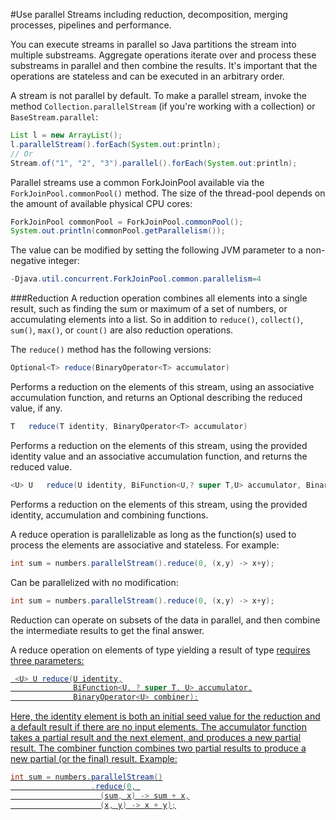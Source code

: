 #Use parallel Streams including reduction, decomposition, merging processes, pipelines and performance.

You can execute streams in parallel so Java partitions the stream into multiple substreams. Aggregate operations iterate over and process these substreams in parallel and then combine the results. It's important that the operations are stateless and can be executed in an arbitrary order.

A stream is not parallel by default. To make a parallel stream, invoke the method `Collection.parallelStream` (if you're working with a collection) or `BaseStream.parallel`:
````java
List l = new ArrayList();
l.parallelStream().forEach(System.out:println);
// Or
Stream.of("1", "2", "3").parallel().forEach(System.out:println);
````
Parallel streams use a common ForkJoinPool available via the `ForkJoinPool.commonPool()` method. The size of the thread-pool depends on the amount of available physical CPU cores:
````java
ForkJoinPool commonPool = ForkJoinPool.commonPool();
System.out.println(commonPool.getParallelism()); 
````
The value can be modified by setting the following JVM parameter to a non-negative integer:
````java
-Djava.util.concurrent.ForkJoinPool.common.parallelism=4
````

###Reduction
A reduction operation combines all elements into a single result, such as finding the sum or maximum of a set of numbers, or accumulating elements into a list. So in addition to `reduce()`, `collect()`, `sum()`, `max()`, or `count()` are also reduction operations.

The `reduce()` method has the following versions:
````java
Optional<T>	reduce(BinaryOperator<T> accumulator)
````
Performs a reduction on the elements of this stream, using an associative accumulation function, and returns an Optional describing the reduced value, if any.
````java
T	reduce(T identity, BinaryOperator<T> accumulator)
````
Performs a reduction on the elements of this stream, using the provided identity value and an associative accumulation function, and returns the reduced value.
````java
<U> U	reduce(U identity, BiFunction<U,? super T,U> accumulator, BinaryOperator<U> combiner)
````
Performs a reduction on the elements of this stream, using the provided identity, accumulation and combining functions.

A reduce operation is parallelizable as long as the function(s) used to process the elements are associative and stateless. For example:
````java
int sum = numbers.parallelStream().reduce(0, (x,y) -> x+y);
````
Can be parallelized with no modification:
````java
int sum = numbers.parallelStream().reduce(0, (x,y) -> x+y);
````
Reduction can operate on subsets of the data in parallel, and then combine the intermediate results to get the final answer.

A reduce operation on elements of type <T> yielding a result of type <U> requires three parameters:
````java
 <U> U reduce(U identity,
              BiFunction<U, ? super T, U> accumulator,
              BinaryOperator<U> combiner);
````
Here, the identity element is both an initial seed value for the reduction and a default result if there are no input elements. The accumulator function takes a partial result and the next element, and produces a new partial result. The combiner function combines two partial results to produce a new partial (or the final) result. Example:
````java
int sum = numbers.parallelStream()
                  .reduce(0, 
                    (sum, x) -> sum + x,
                    (x, y) -> x + y);
````
